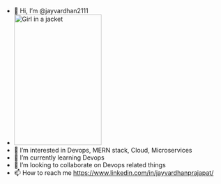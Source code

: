 - 👋 Hi, I’m @jayvardhan2111
- <img src="https://media.giphy.com/media/qgQUggAC3Pfv687qPC/giphy.gif" alt="Girl in a jacket" width="200" height="300">
- 👀 I’m interested in Devops, MERN stack, Cloud, Microservices
- 🌱 I’m currently learning Devops
- 💞️ I’m looking to collaborate on Devops related things
- 📫 How to reach me https://www.linkedin.com/in/jayvardhanprajapat/

<!---
jayvardhan2111/jayvardhan2111 is a ✨ special ✨ repository because its `README.md` (this file) appears on your GitHub profile.
You can click the Preview link to take a look at your changes.
--->

